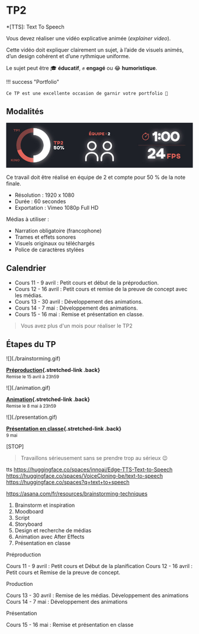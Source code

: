 # TP2

*[TTS]: Text To Speech

Vous devez réaliser une vidéo explicative animée (_explainer video_).

Cette vidéo doit expliquer clairement un sujet, à l’aide de visuels animés, d’un design cohérent et d’une rythmique uniforme.

Le sujet peut être 🎓 **éducatif**, ✊ **engagé** ou 😂 **humoristique**.

!!! success "Portfolio"

    Ce TP est une excellente occasion de garnir votre portfolio 🎨

## Modalités

![](infos.jpg)

Ce travail doit être réalisé en équipe de 2 et compte pour 50 % de la note finale.

* Résolution : 1920 x 1080
* Durée : 60 secondes
* Exportation : Vimeo 1080p Full HD

Médias à utiliser :

* Narration obligatoire (francophone)
* Trames et effets sonores
* Visuels originaux ou téléchargés
* Police de caractères stylées

[^tts]: [:hugging: TTS sur Hugging Face](https://huggingface.co/spaces?q=text+to+speech)

## Calendrier

* Cours 11 - 9 avril : Petit cours et début de la préproduction.
* Cours 12 - 16 avril : Petit cours et remise de la preuve de concept avec les médias.
* Cours 13 - 30 avril : Développement des animations.
* Cours 14 - 7 mai : Développement des animations.
* Cours 15 - 16 mai : Remise et présentation en classe.

> Vous avez plus d'un mois pour réaliser le TP2

## Étapes du TP

<div class="grid grid-1-2" markdown>
  ![](./brainstorming.gif)

  **[Préproduction](./step1.md){.stretched-link .back}**
  <br><small>Remise le 15 avril à 23h59</small>
</div>

<div class="grid grid-1-2" markdown>
  ![](./animation.gif)

  **[Animation](./step2.md){.stretched-link .back}**
  <br><small>Remise le 8 mai à 23h59</small>
</div>

<div class="grid grid-1-2" markdown>
  ![](./presentation.gif)

  **[Présentation en classe](./step3.md){.stretched-link .back}**
  <br><small>9 mai</small>
</div>

[STOP]

> Travaillons sérieusement sans se prendre trop au sérieux :wink:

tts
https://huggingface.co/spaces/innoai/Edge-TTS-Text-to-Speech
https://huggingface.co/spaces/VoiceCloning-be/text-to-speech
https://huggingface.co/spaces?q=text+to+speech

https://asana.com/fr/resources/brainstorming-techniques

1. Brainstorm et inspiration
1. Moodboard
1. Script
1. Storyboard
1. Design et recherche de médias
1. Animation avec After Effects
1. Présentation en classe



Préproduction

Cours 11 - 9 avril : Petit cours et Début de la planification
Cours 12 - 16 avril : Petit cours et Remise de la preuve de concept.

Production

Cours 13 - 30 avril : Remise de les médias. Développement des animations
Cours 14 - 7 mai : Développement des animations

Présentation

Cours 15 - 16 mai : Remise et présentation en classe